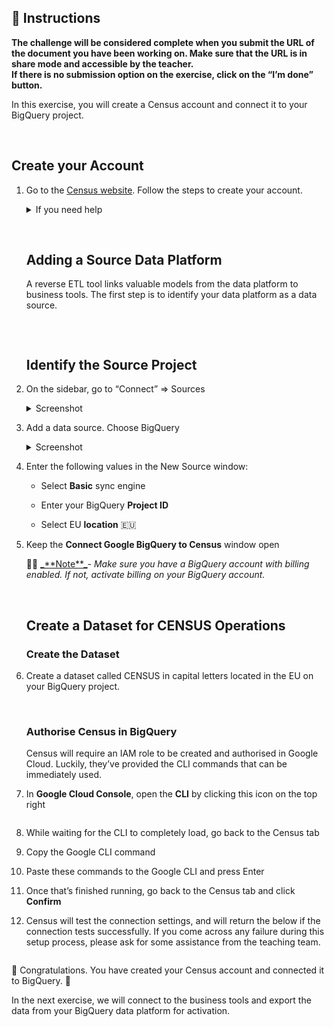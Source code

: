 <div role="tabpanel" class="tab-pane active" id="exercise-instructions">

<div id="exercice-content" class="px-5 py-3">


<h2 id="instructions">🎯&nbsp;Instructions</h2>

<p><strong>The challenge will be considered complete when you submit the URL of the document you have been working on. Make sure that the URL is in share mode and accessible by the teacher.</strong><br>
<strong>If there is no submission option on the exercise, click on the “I’m done” button.</strong></p>

<p>In this exercise, you will create a Census account and connect it to your BigQuery project.</p>

<p><br></p>

<h2 id="create-your-account">Create your Account</h2>

<ol>
<li>
<p>Go to the <a href="https://www.getcensus.com/" target="_blank">Census website</a>. Follow the steps to create your account.</p>

<details>
<summary>If you need help</summary>

<p><strong>Click on “Try for Free”</strong>
<img src="https://wagon-public-assets.s3.eu-west-3.amazonaws.com/05-Dashboarding/07-Activation-Reverse-ETL/02-Create-Census-Account-asset-1-Untitled.png" alt=""></p>

<p><strong>Create a new account or continue with Google (faster this way)</strong>
<img src="https://wagon-public-assets.s3.eu-west-3.amazonaws.com/05-Dashboarding/07-Activation-Reverse-ETL/02-Create-Census-Account-asset-2-Untitled.png" alt=""></p>

<p><strong>Confirm email address</strong>
<img src="https://wagon-public-assets.s3.eu-west-3.amazonaws.com/05-Dashboarding/07-Activation-Reverse-ETL/02-Create-Census-Account-asset-3-Untitled.png" alt=""></p>

<p><strong>Log in again, you can skip their short survey</strong></p>
</details>

<p><br></p>

<h2 id="adding-a-source-data-platform">Adding a Source Data Platform</h2>

<p>A reverse ETL tool links valuable models from the data platform to business tools. The first step is to identify your data platform as a data source.</p>

<p><img src="https://wagon-public-assets.s3.eu-west-3.amazonaws.com/05-Dashboarding/07-Activation-Reverse-ETL/02-Create-Census-Account-asset-4-Untitled.png" alt=""></p>

<p><br></p>

<h2 id="identify-the-source-project">Identify the Source Project</h2>
</li>
<li>
<p>On the sidebar, go to “Connect” ⇒ Sources</p>

<details>
<summary>Screenshot</summary>

<p><img src="https://wagon-public-assets.s3.eu-west-3.amazonaws.com/05-Dashboarding/07-Activation-Reverse-ETL/02-Create-Census-Account-asset-5-Untitled.png" alt=""></p>

</details>
</li>
<li>
<p>Add a data source. Choose BigQuery</p>

<details>
<summary>Screenshot</summary>

<p><img src="https://wagon-public-assets.s3.eu-west-3.amazonaws.com/05-Dashboarding/07-Activation-Reverse-ETL/02-Create-Census-Account-asset-6-Untitled.png" alt=""></p>

</details>
</li>
<li>
<p>Enter the following values in the New Source window:</p>

<ul>
<li>
<p>Select <strong>Basic</strong> sync engine</p>
</li>
<li>
<p>Enter your BigQuery <strong>Project ID</strong></p>
</li>
<li>
<p>Select EU <strong>location</strong> 🇪🇺</p>
</li>
</ul>
</li>
<li>
<p>Keep the <strong>Connect Google BigQuery to Census</strong> window open</p>

<p>💁🏽&nbsp;<u>_**Note**_</u><em>- Make sure you have a BigQuery account with billing enabled. If not, activate billing on your BigQuery account.</em></p>

<p><br></p>

<h2 id="create-a-dataset-for-census-operations">Create a Dataset for CENSUS Operations</h2>

<h3 id="create-the-dataset">Create the Dataset</h3>
</li>
<li>
<p>Create a dataset called CENSUS in capital letters located in the EU on your BigQuery project.</p>

<p><br></p>

<h3 id="authorise-census-in-bigquery">Authorise Census in BigQuery</h3>

<p>Census will require an IAM role to be created and authorised in Google Cloud. Luckily, they’ve provided the CLI commands that can be immediately used.</p>
</li>
<li>
<p>In <strong>Google Cloud Console</strong>, open the <strong>CLI</strong> by clicking this icon on the top right</p>

<p><img src="https://lh7-us.googleusercontent.com/LJVQKAD0B_TlDRKAnU120-CBfgDAF-GhxiyFqo8KEe6KbbGjDH8Md0zaJ1_gFESxyGzaJiMtMrsJ1X1g5MXuUA7wHIxDzZhM0qK2Zm7jU7DB6pjcYJi4Rdx0wGOA8gGqIDTsuejkoy2MWwVzNPBA7Do" alt=""></p>
</li>
<li>
<p>While waiting for the CLI to completely load, go back to the Census tab</p>
</li>
<li>
<p>Copy the Google CLI command</p>
</li>
<li>
<p>Paste these commands to the Google CLI and press Enter</p>
</li>
<li>
<p>Once that’s finished running, go back to the Census tab and click <strong>Confirm</strong></p>
</li>
<li>
<p>Census will test the connection settings, and will return the below if the connection tests successfully. If you come across any failure during this setup process, please ask for some assistance from the teaching team.</p>

<p><img src="https://lh7-us.googleusercontent.com/9hnx7Iy3Skud1NfqQYcXp5wfs9HLNMfz43cNNDFbsdHXw5xkH19V8eizg1wDyI4K7VRp0Pn1r82jxgSWbfp3a49bryjFrD-FDiFDW7L7yzMP_zIRSo9rjCKZpwcwTRermX8QegUUjRtZKCuu94tOEnc" alt=""></p>
</li>
</ol>

<p>🎉 Congratulations. You have created your Census account and connected it to BigQuery. 🎉</p>

<p>In the next exercise, we will connect to the business tools and export the data from your BigQuery data platform for activation.</p>



</div>
</div>